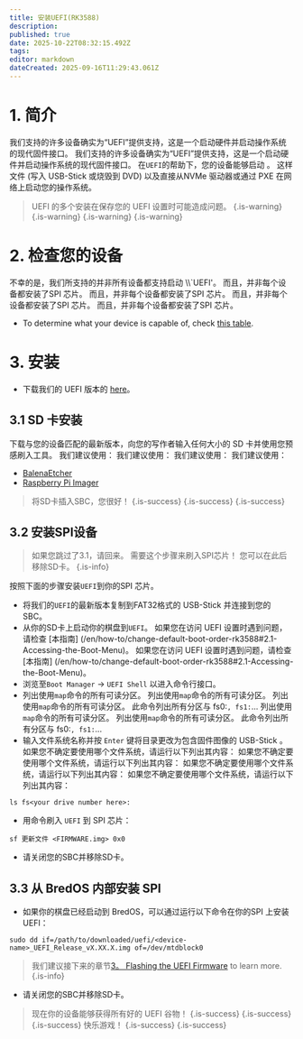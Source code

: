 ```yaml
---
title: 安装UEFI(RK3588)
description:
published: true
date: 2025-10-22T08:32:15.492Z
tags:
editor: markdown
dateCreated: 2025-09-16T11:29:43.061Z
---
```


# 1. 简介

我们支持的许多设备确实为“UEFI”提供支持，这是一个启动硬件并启动操作系统的现代固件接口。 我们支持的许多设备确实为“UEFI”提供支持，这是一个启动硬件并启动操作系统的现代固件接口。 在`UEFI`的帮助下，您的设备能够启动 。 这样文件 (写入 USB-Stick 或烧毁到 DVD) 以及直接从NVMe 驱动器或通过 PXE 在网络上启动您的操作系统。

> UEFI 的多个安装在保存您的 UEFI 设置时可能造成问题。
> {.is-warning}
> {.is-warning}
> {.is-warning}
> {.is-warning}

# 2. 检查您的设备

不幸的是，我们所支持的并非所有设备都支持启动 \\\\`UEFI'。 而且，并非每个设备都安装了SPI 芯片。 而且，并非每个设备都安装了SPI 芯片。 而且，并非每个设备都安装了SPI 芯片。 而且，并非每个设备都安装了SPI 芯片。

- To determine what your device is capable of, check [this table](/en/table-of-supported-devices).

# 3. 安装

- 下载我们的 UEFI 版本的 [here](https://github.com/BredOS/edk2-rk3588/releases)。

## 3.1 SD 卡安装

下载与您的设备匹配的最新版本，向您的写作者输入任何大小的 SD 卡并使用您预感刷入工具。 我们建议使用： 我们建议使用： 我们建议使用： 我们建议使用：

- [BalenaEtcher](https://etcher.balena.io/)
- [Raspberry Pi Imager](https://github.com/raspberrypi/rpi-imager)

> 将SD卡插入SBC，您很好！
> {.is-success}
> {.is-success}
> {.is-success}

## 3.2 安装SPI设备

> 如果您跳过了3.1，请回来。 需要这个步骤来刷入SPI芯片！
> 您可以在此后移除SD卡。
> {.is-info}

按照下面的步骤安装`UEFI`到你的SPI 芯片。

- 将我们的`UEFI`的最新版本复制到FAT32格式的 USB-Stick 并连接到您的 SBC。
- 从你的SD卡上启动你的棋盘到`UEFI`。 如果您在访问 UEFI 设置时遇到问题，请检查 [本指南] (/en/how-to/change-default-boot-order-rk3588#2.1-Accessing-the-Boot-Menu)。 如果您在访问 UEFI 设置时遇到问题，请检查 [本指南] (/en/how-to/change-default-boot-order-rk3588#2.1-Accessing-the-Boot-Menu)。
- 浏览至`Boot Manager` -> `UEFI Shell` 以进入命令行接口。
- 列出使用`map`命令的所有可读分区。 列出使用`map`命令的所有可读分区。 列出使用`map`命令的所有可读分区。 此命令列出所有分区与 fs0:`, fs1:`... 列出使用`map`命令的所有可读分区。 列出使用`map`命令的所有可读分区。 此命令列出所有分区与 fs0:`, fs1:`...
- 输入文件系统名称并按 `Enter` 键将目录更改为包含固件图像的 USB-Stick 。 如果您不确定要使用哪个文件系统，请运行以下列出其内容： 如果您不确定要使用哪个文件系统，请运行以下列出其内容： 如果您不确定要使用哪个文件系统，请运行以下列出其内容： 如果您不确定要使用哪个文件系统，请运行以下列出其内容：

```
ls fs<your drive number here>: 
```

- 用命令刷入 `UEFI` 到 SPI 芯片：

```
sf 更新文件 <FIRMWARE.img> 0x0
```

- 请关闭您的SBC并移除SD卡。

## 3.3 从 BredOS 内部安装 SPI

- 如果你的棋盘已经启动到 BredOS，可以通过运行以下命令在你的SPI 上安装UEFI：

```
sudo dd if=/path/to/downloaded/uefi/<device-name>_UEFI_Release_vX.XX.X.img of=/dev/mtdblock0
```

> 我们建议接下来的章节[3。 Flashing the UEFI Firmware](/en/how-to/update-uefi-rk3588#h-3-flashing-the-uefi-firmware) to learn more.
> {.is-info}

- 请关闭您的SBC并移除SD卡。

> 现在你的设备能够获得所有好的 UEFI 谷物！
> {.is-success}
> {.is-success}
> {.is-success}
> 快乐游戏！
> {.is-success}
> {.is-success}
